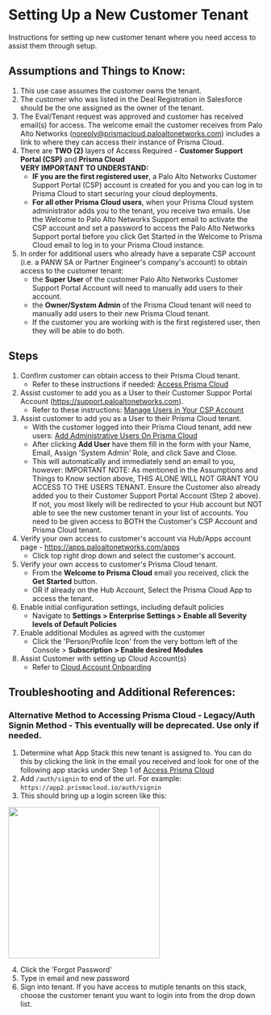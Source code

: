 # Setting Up a New Customer Tenant

Instructions for setting up new customer tenant where you need access to assist them through setup.

## Assumptions and Things to Know:
1) This use case assumes the customer owns the tenant.
2) The customer who was listed in the Deal Registration in Salesforce should be the one assigned as the owner of the tenant.
3) The Eval/Tenant request was approved and customer has received email(s) for access.  The welcome email the customer receives from Palo Alto Networks (noreply@prismacloud.paloaltonetworks.com) includes a link to where they can access their instance of Prisma Cloud.
4) There are **TWO (2)** layers of Access Required - **Customer Support Portal (CSP)** and **Prisma Cloud**  
**VERY IMPORTANT TO UNDERSTAND:** 
    - **IF you are the first registered user**, a Palo Alto Networks Customer Support Portal (CSP) account is created for you and you can log in to Prisma Cloud to start securing your cloud deployments.
    - **For all other Prisma Cloud users**, when your Prisma Cloud system administrator adds you to the tenant, you receive two emails. Use the Welcome to Palo Alto Networks Support email to activate the CSP account and set a password to access the Palo Alto Networks Support portal before you click Get Started in the Welcome to Prisma Cloud email to log in to your Prisma Cloud instance.
5) In order for additional users who already have a separate CSP account (i.e. a PANW SA or Partner Engineer's company's account) to obtain access to the customer tenant: 
    - the **Super User** of the customer Palo Alto Networks Customer Support Portal Account will need to manually add users to their account.
    - the **Owner/System Admin** of the Prisma Cloud tenant will need to manually add users to their new Prisma Cloud tenant.
    - If the customer you are working with is the first registered user, then they will be able to do both.  

## Steps 
1) Confirm customer can obtain access to their Prisma Cloud tenant. 
    - Refer to these instructions if needed: [Access Prisma Cloud](https://docs.paloaltonetworks.com/prisma/prisma-cloud/prisma-cloud-admin/get-started-with-prisma-cloud/access-prisma-cloud#id3d308e0b-921e-4cac-b8fd-f5a48521aa03)
2) Assist customer to add you as a User to their Customer Suppor Portal Account (https://support.paloaltonetworks.com).
    - Refer to these instructions: [Manage Users in Your CSP Account](https://knowledgebase.paloaltonetworks.com/KCSArticleDetail?id=kA10g000000ClNaCAK)
3) Assist customer to add you as a User to their Prisma Cloud tenant.
    - With the customer logged into their Prisma Cloud tenant, add new users: [Add Administrative Users On Prisma Cloud](https://docs.paloaltonetworks.com/prisma/prisma-cloud/prisma-cloud-admin/manage-prisma-cloud-administrators/add-prisma-cloud-users)
    - After clicking **Add User** have them fill in the form with your Name, Email, Assign 'System Admin' Role, and click Save and Close.    
    - This will automatically and immediately send an email to you, however:
IMPORTANT NOTE: As mentioned in the Assumptions and Things to Know section above, THIS ALONE WILL NOT GRANT YOU ACCESS TO THE USERS TENANT.  Ensure the Customer also already added you to their Customer Support Portal Account (Step 2 above).  If not, you most likely will be redirected to your Hub account but NOT able to see the new customer tenant in your list of accounts.  You need to be given access to BOTH the Customer's CSP Account and Prisma Cloud tenant.
4) Verify your own access to customer's account via Hub/Apps account page - https://apps.paloaltonetworks.com/apps
    - Click top right drop down and select the customer's account.
5) Verify your own access to customer's Prisma Cloud tenant.
    - From the **Welcome to Prisma Cloud** email you received, click the **Get Started** button.
    - OR if already on the Hub Account, Select the Prisma Cloud App to access the tenant.
6) Enable initial configuration settings, including default policies
    - Navigate to **Settings > Enterprise Settings > Enable all Severity levels of Default Policies**
7) Enable additional Modules as agreed with the customer
    - Click the 'Person/Profile Icon' from the very bottom left of the Console > **Subscription > Enable desired Modules**
8) Assist Customer with setting up Cloud Account(s)
    - Refer to [Cloud Account Onboarding](https://docs.paloaltonetworks.com/prisma/prisma-cloud/prisma-cloud-admin/connect-your-cloud-platform-to-prisma-cloud/cloud-account-onboarding)


## Troubleshooting and Additional References:

### Alternative Method to Accessing Prisma Cloud - Legacy/Auth Signin Method - This eventually will be deprecated. Use only if needed.

1) Determine what App Stack this new tenant is assigned to.  You can do this by clicking the link in the email you received and look for one of the following app stacks under Step 1 of [Access Prisma Cloud](https://docs.paloaltonetworks.com/prisma/prisma-cloud/prisma-cloud-admin/get-started-with-prisma-cloud/access-prisma-cloud) 
2) Add `/auth/signin` to end of the url. For example:   
`https://app2.prismacloud.io/auth/signin`
3) This should bring up a login screen like this:

<img src="https://user-images.githubusercontent.com/31355989/162478211-b840b544-cb15-4a4c-8f50-6f003ab00fc2.png" width="300">

4) Click the 'Forgot Password'
5) Type in email and new password
6) Sign into tenant.  If you have access to mutiple tenants on this stack, choose the customer tenant you want to login into from the drop down list.


